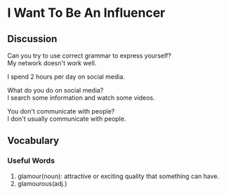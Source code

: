 # I Want To Be An Influencer
## Discussion
Can you try to use correct grammar to express yourself?  
My network doesn't work well.  

I spend 2 hours per day on social media.  

What do you do on social media?  
I search some information and watch some videos.  

You don't communicate with people?  
I don't usually communicate with people.  

## Vocabulary
### Useful Words
1. glamour(noun): attractive or exciting quality that something can have.
1. glamourous(adj.)
